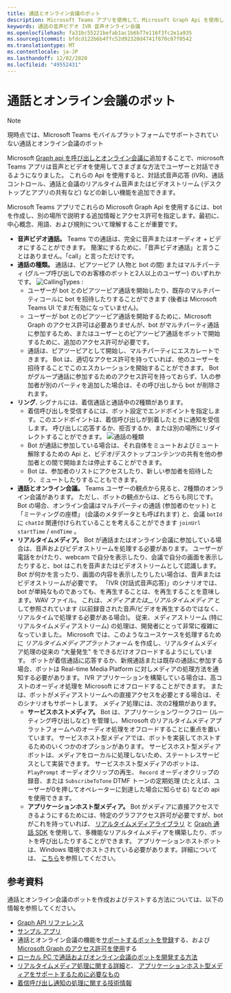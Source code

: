 ```yaml
---
title: 通話とオンライン会議のボット
description: Microsoft Teams アプリを使用して、Microsoft Graph Api を使用して通話やオンライン会議で音声とビデオを使用してユーザーと対話する方法について説明します。
keywords: 通話の音声ビデオ IVR 音声オンライン会議
ms.openlocfilehash: fa31bc55221befab1ac1b6b77e116f3fc2e1a935
ms.sourcegitcommit: bfdcd122b6b4ffc52d92320d4741f870c07f0542
ms.translationtype: MT
ms.contentlocale: ja-JP
ms.lasthandoff: 12/02/2020
ms.locfileid: "49552431"
---
```

# <a name="calls-and-online-meetings-bots"></a>通話とオンライン会議のボット

> [!NOTE]
> 現時点では、Microsoft Teams モバイルプラットフォームでサポートされていない通話とオンライン会議のボット 

Microsoft [Graph api を呼び出しとオンライン会議に](/graph/api/resources/communications-api-overview?view=graph-rest-beta&preserve-view=true)追加することで、microsoft Teams アプリは音声とビデオを使用してさまざまな方法でユーザーと対話できるようになりました。 これらの Api を使用すると、対話式音声応答 (IVR)、通話コントロール、通話と会議のリアルタイム音声またはビデオストリーム (デスクトップとアプリの共有など) などの新しい機能を追加できます。

Microsoft Teams アプリでこれらの Microsoft Graph Api を使用するには、bot を作成し、別の場所で説明する追加情報とアクセス許可を指定します。最初に、中心概念、用語、および規則について理解することが重要です。

* **音声ビデオ通話。** Teams での通話は、完全に音声またはオーディオ + ビデオにすることができます。 簡潔にするために、「音声ビデオ通話」と言うことはありません。「call」と言っただけです。
* **通話の種類。** 通話は、ピアツーピア (人物と bot の間) またはマルチパーティ (グループ呼び出しでのお客様のボットと2人以上のユーザー) のいずれかです。
  ![CallingTypes ](~/assets/images/calls-and-meetings/call-types.png) :
  * ユーザーが bot とのピアツーピア通話を開始したり、既存のマルチパーティコールに bot を招待したりすることができます (後者は Microsoft Teams UI でまだ有効になっていません)。
  * ユーザーが bot とのピアツーピア通話を開始するために、Microsoft Graph のアクセス許可は必要ありませんが、bot がマルチパーティ通話に参加するため、またはユーザーとのピアツーピア通話をボットで開始するために、追加のアクセス許可が必要です。
  * 通話は、ピアツーピアとして開始し、マルチパーティにエスカレートできます。 Bot は、適切なアクセス許可を持っていれば、他のユーザーを招待することでこのエスカレーションを開始することができます。 Bot がグループ通話に参加するためのアクセス許可を持っておらず、1人の参加者が別のパーティを追加した場合は、その呼び出しから bot が削除されます。
* **リング.** シグナルには、着信通話と通話中の2種類があります。
  * 着信呼び出しを受信するには、ボット設定でエンドポイントを指定します。このエンドポイントは、着信呼び出しが到着したときに通知を受信します。 呼び出しに応答するか、拒否するか、または別の場所にリダイレクトすることができます。
  ![通話の種類](~/assets/images/calls-and-meetings/call-handling.png)
  * Bot が通話に参加している場合は、それ自体をミュートおよびミュート解除するための Api と、ビデオ/デスクトップコンテンツの共有を他の参加者との間で開始または停止することができます。
  * Bot は、参加者のリストにアクセスしたり、新しい参加者を招待したり、ミュートしたりすることもできます。
* **通話とオンライン会議。** Teams ユーザーの観点から見ると、2種類のオンライン会議があります。 ただし、ボットの観点からは、どちらも同じです。 Bot の場合、オンライン会議はマルチパーティの通話 (参加者のセット) と「ミーティングの座標」 (会議のメタデータとも呼ばれます) と、会議 `botId` に `chatId` 関連付けられていることを考えることができます `joinUrl` `startTime` / `endTime` 。
* **リアルタイムメディア。** Bot が通話またはオンライン会議に参加している場合は、音声およびビデオストリームを処理する必要があります。 ユーザーが電話をかけたり、webcam で自分を表示したり、会議で自分の画面を表示したりすると、bot はこれを音声またはビデオストリームとして認識します。 Bot が何かを言ったり、画面の内容を表示したりしたい場合は、音声またはビデオストリームが必要です。 「IVR (対話式音声応答)」のシナリオでは、bot が単純なものであっても、を再生することは、を再生することを意味します。WAV ファイル。 これは、_メディアまたは__リアルタイムメディア_ として参照されています (以前録音された音声/ビデオを再生するのではなく、リアルタイムで処理する必要がある場合)。 従来、メディアストリーム (特にリアルタイムメディアストリーム) の処理は、開発者にとって非常に複雑になっていました。 Microsoft では、このようなユースケースを処理するために _リアルタイムメディアプラットフォーム_ を作成し、リアルタイムメディア処理の従来の "大量発生" をできるだけオフロードするようにしています。  ボットが着信通話に応答するか、新規通話または既存の通話に参加する場合、ボットは Real-time Media Platform に対しメディアの処理方法を通知する必要があります。 IVR アプリケーションを構築している場合は、高コストのオーディオ処理を Microsoft にオフロードすることができます。 または、ボットがメディアストリームへの直接アクセスを必要とする場合は、そのシナリオもサポートします。 メディア処理には、次の2種類があります。
  * **サービスホストメディア。** Bot は、アプリケーションワークフロー (ルーティング呼び出しなど) を管理し、Microsoft のリアルタイムメディアプラットフォームへのオーディオ処理をオフロードすることに重点を置いています。 サービスホスト型メディアでは、ボットを実装してホストするためのいくつかのオプションがあります。 サービスホスト型メディアボットは、メディアをローカルに処理しないため、ステートレスサービスとして実装できます。 サービスホスト型メディアのボットは、 `PlayPrompt` オーディオクリップの再生、 `Record` オーディオクリップの録音、または `SubscribeToTone` DTMF トーンの定期処理 (たとえば、ユーザーが0を押してオペレーターに到達した場合に知らせる) などの api を使用できます。
  * **アプリケーションホスト型メディア。** Bot がメディアに直接アクセスできるようにするためには、特定のグラフアクセス許可が必要ですが、bot がこれを持っていれば、 [リアルタイムメディアライブラリ](https://www.nuget.org/packages/Microsoft.Graph.Communications.Calls.Media/) と [Graph 通話 SDK](https://microsoftgraph.github.io/microsoft-graph-comms-samples/docs/articles/index.html#graph-calling-sdk-and-stateful-client-builder) を使用して、多機能なリアルタイムメディアを構築したり、ボットを呼び出したりすることができます。 アプリケーションホストボットは、Windows 環境でホストされている必要があります。詳細については、 [こちら](./requirements-considerations-application-hosted-media-bots.md)を参照してください。

## <a name="further-reading"></a>参考資料

通話とオンライン会議のボットを作成およびテストする方法については、以下の情報を参照してください。

* [Graph API リファレンス](/graph/api/resources/communications-api-overview?view=graph-rest-beta&preserve-view=true)
* [サンプル アプリ](https://github.com/microsoftgraph/microsoft-graph-comms-samples)
* 通話とオンライン会議の機能を[サポートするボットを登録](./registering-calling-bot.md)する、および[Microsoft Graph のアクセス許可を使用](./registering-calling-bot.md#add-microsoft-graph-permissions)する
* [ローカル PC で通話およびオンライン会議のボットを開発する方法](./debugging-local-testing-calling-meeting-bots.md)
* [リアルタイムメディア処理に関する詳細](./real-time-media-concepts.md)と、 [アプリケーションホスト型メディアをサポートするために必要なもの](./requirements-considerations-application-hosted-media-bots.md)
* [着信呼び出し通知の処理に関する技術情報](./call-notifications.md)
